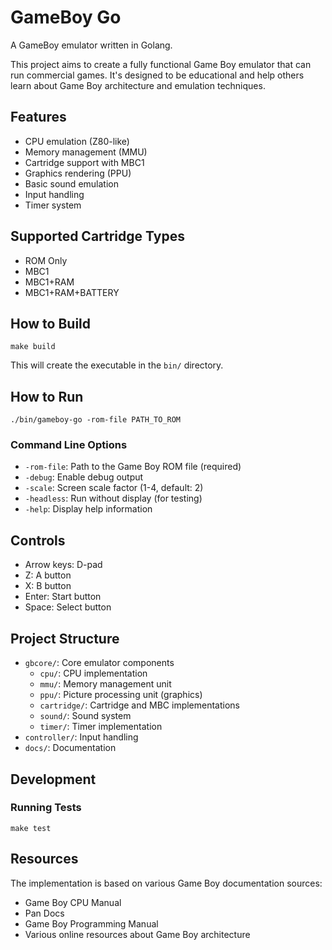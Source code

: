 # GameBoy Go

A GameBoy emulator written in Golang.

This project aims to create a fully functional Game Boy emulator that can run commercial games. It's designed to be educational and help others learn about Game Boy architecture and emulation techniques.

## Features

- CPU emulation (Z80-like)
- Memory management (MMU)
- Cartridge support with MBC1
- Graphics rendering (PPU)
- Basic sound emulation
- Input handling
- Timer system

## Supported Cartridge Types

- ROM Only
- MBC1
- MBC1+RAM
- MBC1+RAM+BATTERY

## How to Build

```
make build
```

This will create the executable in the `bin/` directory.

## How to Run

```
./bin/gameboy-go -rom-file PATH_TO_ROM
```

### Command Line Options

- `-rom-file`: Path to the Game Boy ROM file (required)
- `-debug`: Enable debug output
- `-scale`: Screen scale factor (1-4, default: 2)
- `-headless`: Run without display (for testing)
- `-help`: Display help information

## Controls

- Arrow keys: D-pad
- Z: A button
- X: B button
- Enter: Start button
- Space: Select button

## Project Structure

- `gbcore/`: Core emulator components
  - `cpu/`: CPU implementation
  - `mmu/`: Memory management unit
  - `ppu/`: Picture processing unit (graphics)
  - `cartridge/`: Cartridge and MBC implementations
  - `sound/`: Sound system
  - `timer/`: Timer implementation
- `controller/`: Input handling
- `docs/`: Documentation

## Development

### Running Tests

```
make test
```

## Resources

The implementation is based on various Game Boy documentation sources:

- Game Boy CPU Manual
- Pan Docs
- Game Boy Programming Manual
- Various online resources about Game Boy architecture
